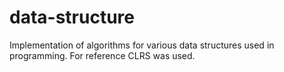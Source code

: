 # data-structure
Implementation of algorithms for various data structures used in programming.
For reference CLRS was used.

